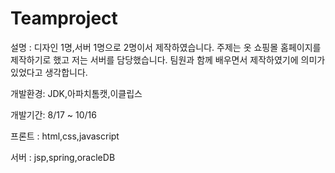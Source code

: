 # Teamproject
설명 : 디자인 1명,서버 1명으로 2명이서 제작하였습니다. 주제는 옷 쇼핑몰 홈페이지를 제작하기로 했고
저는 서버를 담당했습니다. 팀원과 함께 배우면서 제작하였기에 의미가 있었다고 생각합니다.

개발환경: JDK,아파치톰캣,이클립스

개발기간: 8/17 ~ 10/16

프론트 : html,css,javascript

서버 : jsp,spring,oracleDB
